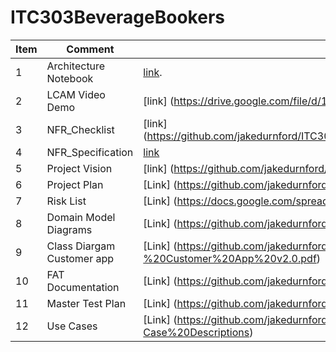# ITC303BeverageBookers

Item |  Comment  |   Location
-------------|------------|-----------|
1 | Architecture Notebook | [link](https://github.com/jakedurnford/ITC303BeverageBookers/blob/master/Documentation/Architecture/Architecture%20Notebook%20for%20Beverage%20Bookers.docx.pdf).|
2 | LCAM Video Demo | [link] (https://drive.google.com/file/d/1ykwsvKaUWpTRX5nqWa_wkkp6OukcYa4w/view?usp=sharing)|
3 | NFR_Checklist | [link] (https://github.com/jakedurnford/ITC303BeverageBookers/blob/master/Documentation/NFR_Checklist%26Specification/NFR_Checklist_BeverageBooker%202.0.pdf).|
4 | NFR_Specification | [link](https://github.com/jakedurnford/ITC303BeverageBookers/blob/master/Documentation/NFR_Checklist%26Specification/NFR_Specification_BeverageBooker%202.0.pdf)|
5 | Project Vision  | [link] (https://github.com/jakedurnford/ITC303BeverageBookers/blob/master/Documentation/Project_Vision/Project%20Vision%202.0.pdf)|
6 | Project Plan | [Link] (https://github.com/jakedurnford/ITC303BeverageBookers/blob/Emily-Docs/Documentation/Project%20Plan/Project%20Plan%20v2.1%20.pdf)|
7 | Risk List | [Link] (https://docs.google.com/spreadsheets/d/1KBMewRZ26yuuH2l5mK1DujUiR0xWjR75SJUjusINPLs/edit?usp=sharing)|
8 | Domain Model Diagrams | [Link] (https://github.com/jakedurnford/ITC303BeverageBookers/blob/Emily-Docs/Documentation/Diargrams/Domain%20Model%20Diagrams%20v3.pdf)|
9 | Class Diargam Customer app | [Link] (https://github.com/jakedurnford/ITC303BeverageBookers/blob/Benn-Documentation/Documentation/Diargrams/Class%20Diagram%20-%20Customer%20App%20v2.0.pdf)|
10 | FAT Documentation | [Link] (https://github.com/jakedurnford/ITC303BeverageBookers/tree/Benn-Documentation/Documentation/Testing/FAT%20Documents)|
11 | Master Test Plan | [Link] (https://github.com/jakedurnford/ITC303BeverageBookers/blob/Benn-Documentation/Documentation/Testing/Master%20Test%20Plan%20v2.0.pdf)|
12 | Use Cases | [Link] (https://github.com/jakedurnford/ITC303BeverageBookers/tree/Benn-Documentation/Documentation/Use%20Case%20Docs/LCAM%20Full%20Use-Case%20Descriptions)|
